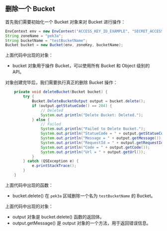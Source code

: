 ## 删除一个 Bucket

首先我们需要初始化一个 Bucket 对象来对 Bucket 进行操作：

```java
EnvContext env = new EnvContext("ACCESS_KEY_ID_EXAMPLE", "SECRET_ACCESS_KEY_EXAMPLE");
String zoneName = "pek3a";
String bucketName = "testBucketName";
Bucket bucket = new Bucket(env, zoneKey, bucketName);
```

上面代码中出现的对象：

- bucket 对象用于操作 Bucket，可以使用所有 Bucket 和 Object 级别的 API。

对象创建完毕后，我们需要执行真正的删除 Bucket 操作：

```java
    private void deleteBucket(Bucket bucket) {
        try {
            Bucket.DeleteBucketOutput output = bucket.delete();
            if (output.getStatueCode() == 204) {
                // Deleted
                System.out.println("Delete Bucket: Deleted.");
            } else {
                // Failed
                System.out.println("Failed to Delete Bucket.");
                System.out.println("StatueCode = " + output.getStatueCode());
                System.out.println("Message = " + output.getMessage());
                System.out.println("RequestId = " + output.getRequestId());
                System.out.println("Code = " + output.getCode());
                System.out.println("Url = " + output.getUrl());
            }
        } catch (QSException e) {
            e.printStackTrace();
        }
    }
```

上面代码中出现的函数：

- bucket.delete() 在 `pek3a` 区域删除一个名为 `testBucketName` 的 Bucket。

上面代码中出现的对象：

- output 对象是 bucket.delete() 函数的返回体。
- output.getMessage() 是 output 对象的一个方法，用于返回错误信息。

